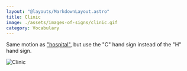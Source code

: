 ```yaml
---
layout: "@layouts/MarkdownLayout.astro"
title: Clinic
image: ./assets/images-of-signs/clinic.gif
category: Vocabulary
---
```


Same motion as ["hospital"](./hospital),
but use the "C" hand sign instead of the "H" hand sign.

![Clinic](@signs/clinic.gif)

